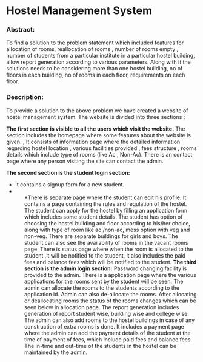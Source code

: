 # Hostel Management System

<h3>Abstract:</h3>
To find a solution to the problem statement which included features for allocation of rooms, reallocation of rooms , number of rooms empty , number of students from a particular institute in a particular hostel building, allow report generation according to various parameters. Along with it the solutions needs to be considering more than one hostel building, no of floors in each building, no of rooms in each floor, requirements on each floor.

<h3>Description:</h3>
To provide a solution to the above problem we have created a website of hostel management system.
The website is divided into three sections :

<b>The first section is visible to all the users which visit the website.</b>
The section includes the homepage where some features about the website is given. , 
It consists of information page where the detailed information regarding hostel location , various facilities provided , fees structure , rooms details which include type of rooms (like Ac , Non-Ac).
There is an contact page where any person visiting the site can contact the admin.

<b>The second section is the student login section:</b>
<ul><li>It contains a signup form for a new student.<li><ul>
*There is separate page where the student can edit his profile.
It contains a page containing the rules and regulation of the hostel.
The student can apply for the hostel by filling an application form which includes some student details.
The student has option of choosing the hostel building and floor according to his/her choice, along with type of room like ac /non-ac, mess option with veg and non-veg.
There are separate buildings for girls and boys.
The student can also see the availability of rooms in the vacant rooms page.
There is status page where when the room is allocated to the student ,it will be notified to the student, it also includes the paid fees and balance fees which will be notified to the student. 
<b>The third section is the admin login section:</b>
Password changing facility is provided to the admin.
There is a application page where the various applications for the rooms sent by the student will be seen.
The admin can allocate the rooms to the students according to the application id.
Admin can also de-allocate the rooms.
After allocating or deallocating rooms the status of the rooms changes which can be seen below in allocation page.
The report generation includes generation of report student wise, building wise and college wise.
The admin can also add rooms to the hostel buildings in case of any construction of extra rooms is done.
It includes a payment page where the admin can add the payment details of the student at the time of payment of fees, which include paid fees and balance fees.
The in-time and out-time of the students in the hostel can be maintained by the admin.
